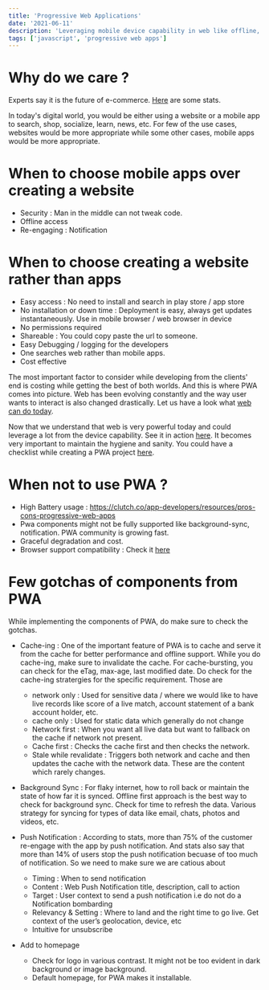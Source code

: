 ```yaml
---
title: 'Progressive Web Applications'
date: '2021-06-11'
description: 'Leveraging mobile device capability in web like offline, accessing device features, etc. Harnessing the power of both moblie and web world'
tags: ['javascript', 'progressive web apps']
---
```


# Why do we care ?

Experts say it is the future of e-commerce. [Here](https://www.pwastats.com/) are some stats.

In today's digital world, you would be either using a website or a mobile app to search, shop, socialize, learn, news, etc. For few of the use cases, websites would be more appropriate while some other cases, mobile apps would be more appropriate.

# When to choose mobile apps over creating a website

- Security : Man in the middle can not tweak code.
- Offline access
- Re-engaging : Notification

# When to choose creating a website rather than apps

- Easy access : No need to install and search in play store / app store
- No installation or down time : Deployment is easy, always get updates instantaneously. Use in mobile browser / web browser in device
- No permissions required
- Shareable : You could copy paste the url to someone.
- Easy Debugging / logging for the developers
- One searches web rather than mobile apps.
- Cost effective

The most important factor to consider while developing from the clients' end is costing while getting the best of both worlds. And this is where PWA comes into picture. Web has been evolving constantly and the way user wants to interact is also changed drastically. Let us have a look what [web can do today](https://whatwebcando.today/).

Now that we understand that web is very powerful today and could leverage a lot from the device capability. See it in action [here](https://whatpwacando.today/). It becomes very important to maintain the hygiene and sanity. You could have a checklist while creating a PWA project [here](https://web.dev/pwa-checklist/).

# When not to use PWA ?

- High Battery usage : https://clutch.co/app-developers/resources/pros-cons-progressive-web-apps
- Pwa components might not be fully supported like background-sync, notification. PWA community is growing fast.
- Graceful degradation and cost.
- Browser support compatibility : Check it [here](https://caniuse.com/)

# Few gotchas of components from PWA

While implementing the components of PWA, do make sure to check the gotchas.

- Cache-ing : One of the important feature of PWA is to cache and serve it from the cache for better performance and offline support. While you do cache-ing, make sure to invalidate the cache. For cache-bursting, you can check for the eTag, max-age, last modified date. Do check for the cache-ing stratergies for the specific requirement. Those are
  - network only : Used for sensitive data / where we would like to have live records like score of a live match, account statement of a bank account holder, etc.
  - cache only : Used for static data which generally do not change
  - Network first : When you want all live data but want to fallback on the cache if network not present.
  - Cache first : Checks the cache first and then checks the network.
  - Stale while revalidate : Triggers both network and cache and then updates the cache with the network data. These are the content which rarely changes.
- Background Sync : For flaky internet, how to roll back or maintain the state of how far it is synced. Offline first approach is the best way to check for background sync. Check for time to refresh the data. Various strategy for syncing for types of data like email, chats, photos and videos, etc.
- Push Notification : According to stats, more than 75% of the customer re-engage with the app by push notification. And stats also say that more than 14% of users stop the push notification becuase of too much of notification. So we need to make sure we are catious about

  - Timing : When to send notification
  - Content : Web Push Notification title, description, call to action
  - Target : User context to send a push notification i.e do not do a Notification bombarding
  - Relevancy & Setting : Where to land and the right time to go live. Get context of the user’s geolocation, device, etc
  - Intuitive for unsubscribe

- Add to homepage
  - Check for logo in various contrast. It might not be too evident in dark background or image background.
  - Default homepage, for PWA makes it installable.

